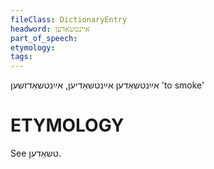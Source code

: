 ```yaml
---
fileClass: DictionaryEntry
headword: אײַנטשאַדען
part_of_speech: 
etymology: 
tags: 
---
```

אײַנטשאַדען
אײַנטשאַדיען, אײַנטשאַדזשען
'to smoke'

ETYMOLOGY
===========
See טשאַדען.

